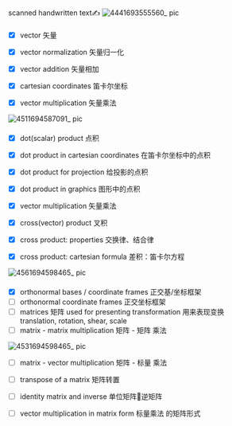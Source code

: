 scanned handwritten text✍️
![4441693555560_ pic](https://github.com/ChenxingWang93/ComputationalGeometry/assets/31954987/50b3e6b0-574c-4fc1-a0d5-075c4091ea9e)


####
- [x] vector 矢量
- [x] vector normalization 矢量归一化
- [x] vector addition 矢量相加
- [x] cartesian coordinates 笛卡尔坐标
- [x] vector multiplication 矢量乘法


![4511694587091_ pic](https://github.com/ChenxingWang93/ComputationalGeometry/assets/31954987/32898032-e2e3-495e-b89f-9ecb79d04465)

#### 
- [x] dot(scalar) product 点积
- [x] dot product in cartesian coordinates 在笛卡尔坐标中的点积
- [x] dot product for projection 给投影的点积
- [x] dot product in graphics 图形中的点积
- [x] vector multiplication 矢量乘法
- [x] cross(vector) product 叉积
- [x] cross product: properties 交换律、结合律

- [x] cross product: cartesian formula 差积：笛卡尔方程

![4561694598465_ pic](https://github.com/ChenxingWang93/ComputationalGeometry/assets/31954987/c3b43b1b-d492-45ad-ac71-77903c7c6b0f)

####
- [x] orthonormal bases / coordinate frames 正交基/坐标框架
- [ ] orthonormal coordinate frames 正交坐标框架
- [ ] matrices 矩阵 used for presenting transformation 用来表现变换 translation, rotation, shear, scale
- [ ] matrix - matrix multiplication 矩阵 - 矩阵 乘法

![4531694598465_ pic](https://github.com/ChenxingWang93/ComputationalGeometry/assets/31954987/2c8ee456-e6ce-4a5a-bf7b-7c0cdcf67c57)
- [ ] matrix - vector multiplication 矩阵 - 标量 乘法
- [ ] transpose of a matrix 矩阵转置
- [ ] identity matrix and inverse 单位矩阵🔄逆矩阵
- [ ] vector multiplication in matrix form 标量乘法 的矩阵形式


